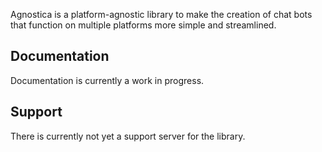 Agnostica is a platform-agnostic library to make the creation of chat bots that function on multiple platforms more simple and streamlined.

## Documentation

Documentation is currently a work in progress.

## Support

There is currently not yet a support server for the library.

<!-- [![shield](https://shields.yoki-labs.xyz/shields/vanity/agnostica)](https://guilded.gg/agnostica) -->
